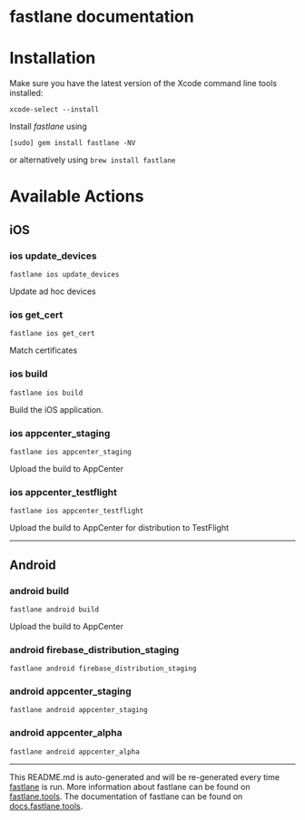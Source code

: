 fastlane documentation
================
# Installation

Make sure you have the latest version of the Xcode command line tools installed:

```
xcode-select --install
```

Install _fastlane_ using
```
[sudo] gem install fastlane -NV
```
or alternatively using `brew install fastlane`

# Available Actions
## iOS
### ios update_devices
```
fastlane ios update_devices
```
Update ad hoc devices
### ios get_cert
```
fastlane ios get_cert
```
Match certificates
### ios build
```
fastlane ios build
```
Build the iOS application.
### ios appcenter_staging
```
fastlane ios appcenter_staging
```
Upload the build to AppCenter
### ios appcenter_testflight
```
fastlane ios appcenter_testflight
```
Upload the build to AppCenter for distribution to TestFlight

----

## Android
### android build
```
fastlane android build
```
Upload the build to AppCenter
### android firebase_distribution_staging
```
fastlane android firebase_distribution_staging
```

### android appcenter_staging
```
fastlane android appcenter_staging
```

### android appcenter_alpha
```
fastlane android appcenter_alpha
```


----

This README.md is auto-generated and will be re-generated every time [fastlane](https://fastlane.tools) is run.
More information about fastlane can be found on [fastlane.tools](https://fastlane.tools).
The documentation of fastlane can be found on [docs.fastlane.tools](https://docs.fastlane.tools).

